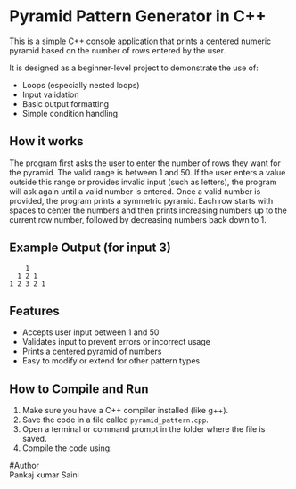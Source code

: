 # Pyramid Pattern Generator in C++

This is a simple C++ console application that prints a centered numeric pyramid based on the number of rows entered by the user.

It is designed as a beginner-level project to demonstrate the use of:
- Loops (especially nested loops)
- Input validation
- Basic output formatting
- Simple condition handling

## How it works

The program first asks the user to enter the number of rows they want for the pyramid. The valid range is between 1 and 50. If the user enters a value outside this range or provides invalid input (such as letters), the program will ask again until a valid number is entered.
Once a valid number is provided, the program prints a symmetric pyramid. Each row starts with spaces to center the numbers and then prints increasing numbers up to the current row number, followed by decreasing numbers back down to 1.

## Example Output (for input 3)
        1
      1 2 1
    1 2 3 2 1


## Features

- Accepts user input between 1 and 50
- Validates input to prevent errors or incorrect usage
- Prints a centered pyramid of numbers
- Easy to modify or extend for other pattern types

## How to Compile and Run

1. Make sure you have a C++ compiler installed (like g++).
2. Save the code in a file called `pyramid_pattern.cpp`.
3. Open a terminal or command prompt in the folder where the file is saved.
4. Compile the code using:

#Author   
Pankaj kumar Saini